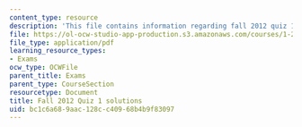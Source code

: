 ```yaml
---
content_type: resource
description: 'This file contains information regarding fall 2012 quiz 1 solutions. '
file: https://ol-ocw-studio-app-production.s3.amazonaws.com/courses/1-264j-database-internet-and-systems-integration-technologies-fall-2013/bc1c6a689aac128cc40968b4b9f83097_MIT1_264JF13_F12_Q1_sol.pdf
file_type: application/pdf
learning_resource_types:
- Exams
ocw_type: OCWFile
parent_title: Exams
parent_type: CourseSection
resourcetype: Document
title: Fall 2012 Quiz 1 solutions
uid: bc1c6a68-9aac-128c-c409-68b4b9f83097
---
```

